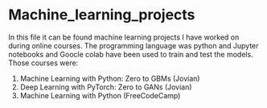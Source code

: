 # Machine_learning_projects
In this file it can be found machine learning projects I have worked on during online courses. The programming language was python and Jupyter notebooks and Goocle colab have been used to train and test the models.
Those courses were:
1) Machine Learning with Python: Zero to GBMs (Jovian)
2) Deep Learning with PyTorch: Zero to GANs (Jovian)
3) Machine Learning with Python (FreeCodeCamp)
